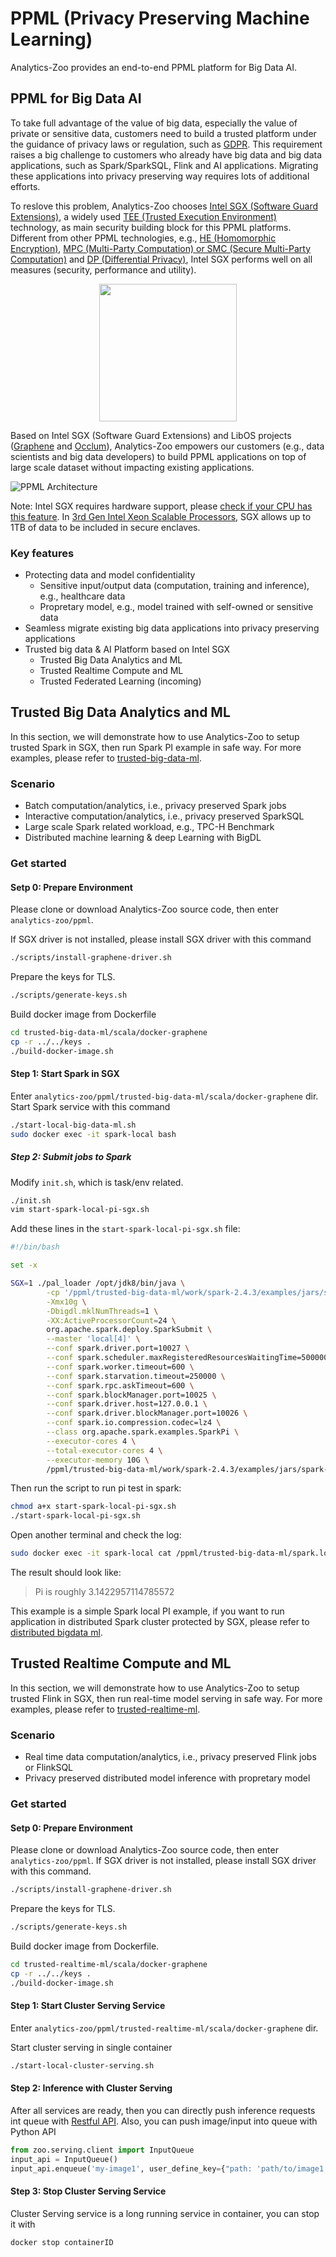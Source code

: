 # PPML (Privacy Preserving Machine Learning)

Analytics-Zoo provides an end-to-end PPML platform for Big Data AI.

## PPML for Big Data AI

To take full advantage of the value of big data, especially the value of private or sensitive data, customers need to build a trusted platform under the guidance of privacy laws or regulation, such as [GDPR](https://gdpr-info.eu/). This requirement raises a big challenge to customers who already have big data and big data applications, such as Spark/SparkSQL, Flink and AI applications. Migrating these applications into privacy preserving way requires lots of additional efforts.

To reslove this problem, Analytics-Zoo chooses [Intel SGX (Software Guard Extensions)](https://software.intel.com/content/www/us/en/develop/topics/software-guard-extensions.html), a widely used [TEE (Trusted Execution Environment)](https://en.wikipedia.org/wiki/Trusted_execution_environment) technology, as main security building block for this PPML platforms. Different from other PPML technologies, e.g., [HE (Homomorphic Encryption)](https://en.wikipedia.org/wiki/Homomorphic_encryption), [MPC (Multi-Party Computation) or SMC (Secure Multi-Party Computation)](https://en.wikipedia.org/wiki/Secure_multi-party_computation) and [DP (Differential Privacy)](https://en.wikipedia.org/wiki/Differential_privacy), Intel SGX performs well on all measures (security, performance and utility).

<p align="center"><img src="../../../../../docs/Image/PPML/ppml_tech.png" height="220px"><br></p>

Based on Intel SGX (Software Guard Extensions) and LibOS projects ([Graphene](https://grapheneproject.io/) and [Occlum](https://occlum.io/)), Analytics-Zoo empowers our customers (e.g., data scientists and big data developers) to build PPML applications on top of large scale dataset without impacting existing applications.

![PPML Architecture](../../../../../docs/Image/PPML/ppml_arch.png#center)

Note: Intel SGX requires hardware support, please [check if your CPU has this feature](https://www.intel.com/content/www/us/en/support/articles/000028173/processors/intel-core-processors.html). In [3rd Gen Intel Xeon Scalable Processors](https://newsroom.intel.com/press-kits/3rd-gen-intel-xeon-scalable/), SGX allows up to 1TB of data to be included in secure enclaves.

### Key features

- Protecting data and model confidentiality
  - Sensitive input/output data (computation, training and inference), e.g., healthcare data
  - Propretary model, e.g., model trained with self-owned or sensitive data
- Seamless migrate existing big data applications into privacy preserving applications
- Trusted big data & AI Platform based on Intel SGX
  - Trusted Big Data Analytics and ML
  - Trusted Realtime Compute and ML
  - Trusted Federated Learning (incoming)

## Trusted Big Data Analytics and ML

In this section, we will demonstrate how to use Analytics-Zoo to setup trusted Spark in SGX, then run Spark PI example in safe way. For more examples, please refer to [trusted-big-data-ml](https://github.com/intel-analytics/analytics-zoo/tree/master/ppml/trusted-big-data-ml/scala/docker-graphene).

### Scenario

- Batch computation/analytics, i.e., privacy preserved Spark jobs
- Interactive computation/analytics, i.e., privacy preserved SparkSQL
- Large scale Spark related workload, e.g., TPC-H Benchmark
- Distributed machine learning & deep Learning with BigDL

### Get started

#### Setp 0: Prepare Environment

Please clone or download Analytics-Zoo source code, then enter `analytics-zoo/ppml`.

If SGX driver is not installed, please install SGX driver with this command

```bash
./scripts/install-graphene-driver.sh
```

Prepare the keys for TLS.

```bash
./scripts/generate-keys.sh
```

Build docker image from Dockerfile

```bash
cd trusted-big-data-ml/scala/docker-graphene
cp -r ../../keys .
./build-docker-image.sh
```

#### Step 1: Start Spark in SGX

Enter `analytics-zoo/ppml/trusted-big-data-ml/scala/docker-graphene` dir. Start Spark service with this command

```bash
./start-local-big-data-ml.sh
sudo docker exec -it spark-local bash
```

##### Step 2: Submit jobs to Spark

Modify `init.sh`, which is task/env related.

```bash
./init.sh
vim start-spark-local-pi-sgx.sh
```

Add these lines in the `start-spark-local-pi-sgx.sh` file:

```bash
#!/bin/bash

set -x

SGX=1 ./pal_loader /opt/jdk8/bin/java \
        -cp '/ppml/trusted-big-data-ml/work/spark-2.4.3/examples/jars/spark-examples_2.11-2.4.3.jar:/ppml/trusted-big-data-ml/work/bigdl-jar-with-dependencies.jar:/ppml/trusted-big-data-ml/work/spark-2.4.3/conf/:/ppml/trusted-big-data-ml/work/spark-2.4.3/jars/*' \
        -Xmx10g \
        -Dbigdl.mklNumThreads=1 \
        -XX:ActiveProcessorCount=24 \
        org.apache.spark.deploy.SparkSubmit \
        --master 'local[4]' \
        --conf spark.driver.port=10027 \
        --conf spark.scheduler.maxRegisteredResourcesWaitingTime=5000000 \
        --conf spark.worker.timeout=600 \
        --conf spark.starvation.timeout=250000 \
        --conf spark.rpc.askTimeout=600 \
        --conf spark.blockManager.port=10025 \
        --conf spark.driver.host=127.0.0.1 \
        --conf spark.driver.blockManager.port=10026 \
        --conf spark.io.compression.codec=lz4 \
        --class org.apache.spark.examples.SparkPi \
        --executor-cores 4 \
        --total-executor-cores 4 \
        --executor-memory 10G \
        /ppml/trusted-big-data-ml/work/spark-2.4.3/examples/jars/spark-examples_2.11-2.4.3.jar | tee spark.local.pi.sgx.log
```

Then run the script to run pi test in spark:

```bash
chmod a+x start-spark-local-pi-sgx.sh
./start-spark-local-pi-sgx.sh
```

Open another terminal and check the log:

```bash
sudo docker exec -it spark-local cat /ppml/trusted-big-data-ml/spark.local.pi.sgx.log | egrep "###|INFO|Pi"
```

The result should look like:

>   Pi is roughly 3.1422957114785572

This example is a simple Spark local PI example, if you want to run application in distributed Spark cluster protected by SGX, please refer to [distributed bigdata ml](https://github.com/intel-analytics/analytics-zoo/tree/master/ppml/trusted-big-data-ml/scala/docker-graphene#start-the-distributed-bigdata-ml).

## Trusted Realtime Compute and ML

In this section, we will demonstrate how to use Analytics-Zoo to setup trusted Flink in SGX, then run real-time model serving in safe way. For more examples, please refer to [trusted-realtime-ml](https://github.com/intel-analytics/analytics-zoo/tree/master/ppml/trusted-realtime-ml/scala/docker-graphene).

### Scenario

- Real time data computation/analytics, i.e., privacy preserved Flink jobs or FlinkSQL
- Privacy preserved distributed model inference with propretary model

### Get started

#### Setp 0: Prepare Environment

Please clone or download Analytics-Zoo source code, then enter `analytics-zoo/ppml`. If SGX driver is not installed, please install SGX driver with this command.

```bash
./scripts/install-graphene-driver.sh
```

Prepare the keys for TLS.

```bash
./scripts/generate-keys.sh
```

Build docker image from Dockerfile.

```bash
cd trusted-realtime-ml/scala/docker-graphene
cp -r ../../keys .
./build-docker-image.sh
```

#### Step 1: Start Cluster Serving Service

Enter `analytics-zoo/ppml/trusted-realtime-ml/scala/docker-graphene` dir.

Start cluster serving in single container

```bash
./start-local-cluster-serving.sh
```

#### Step 2: Inference with Cluster Serving

After all services are ready, then you can directly push inference requests int queue with [Restful API](https://analytics-zoo.github.io/master/#ClusterServingGuide/ProgrammingGuide/#restful-api). Also, you can push image/input into queue with Python API

```python
from zoo.serving.client import InputQueue
input_api = InputQueue()
input_api.enqueue('my-image1', user_define_key={"path: 'path/to/image1'})
```

#### Step 3: Stop Cluster Serving Service

Cluster Serving service is a long running service in container, you can stop it with

```bash
docker stop containerID
```
